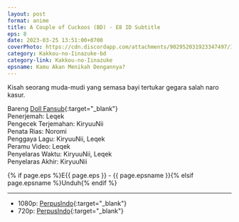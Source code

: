 ```yaml
---
layout: post
format: anime
title: A Couple of Cuckoos (BD) - E8 ID Subtitle
eps: 8
date: 2023-03-25 13:51:00+0700
coverPhoto: https://cdn.discordapp.com/attachments/902952031923347497/1087733167835844628/image.png
category: Kakkou-no-Iinazuke-bd
category-link: Kakkou-no-Iinazuke
epsname: Kamu Akan Menikah Dengannya?
---
```


Kisah seorang muda-mudi yang semasa bayi tertukar gegara salah naro kasur.

Bareng [Doll Fansub](https://www.perpusindo.info/user/Leqek){:target="_blank"}<br>
Penerjemah: Leqek<br>
Pengecek Terjemahan: KiryuuNii<br>
Penata Rias: Noromi<br>
Penggaya Lagu: KiryuuNii, Leqek<br>
Peramu Video: Leqek<br>
Penyelaras Waktu: KiryuuNii, Leqek<br>
Penyelaras Akhir: KiryuuNii<br>

{% if page.eps %}E{{ page.eps }} - {{ page.epsname }}{% elsif page.epsname %}Unduh{% endif %}

---
- 1080p: [PerpusIndo](https://www.perpusindo.info/berkas/KgfMcS2Q){:target="_blank"}<br>
- 720p: [PerpusIndo](https://www.perpusindo.info/berkas/WjOkU6YD){:target="_blank"}
